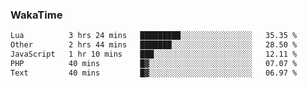 ### WakaTime

<!--START_SECTION:waka-->

```txt
Lua          3 hrs 24 mins   █████████░░░░░░░░░░░░░░░░   35.35 %
Other        2 hrs 44 mins   ███████░░░░░░░░░░░░░░░░░░   28.50 %
JavaScript   1 hr 10 mins    ███░░░░░░░░░░░░░░░░░░░░░░   12.11 %
PHP          40 mins         █▓░░░░░░░░░░░░░░░░░░░░░░░   07.07 %
Text         40 mins         █▓░░░░░░░░░░░░░░░░░░░░░░░   06.97 %
```

<!--END_SECTION:waka-->
